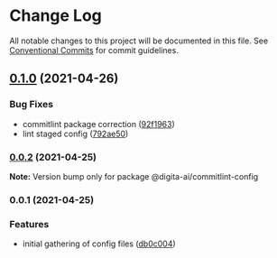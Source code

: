 # Change Log

All notable changes to this project will be documented in this file.
See [Conventional Commits](https://conventionalcommits.org) for commit guidelines.

## [0.1.0](https://github.com/digita-ai/dgt-config/compare/v0.0.2...v0.1.0) (2021-04-26)


### **Bug Fixes**

* commitlint package correction ([92f1963](https://github.com/digita-ai/dgt-config/commit/92f1963a89de71b55e9c12e70c08491a7997da32))
* lint staged config ([792ae50](https://github.com/digita-ai/dgt-config/commit/792ae50627ec19e4bb0aed484860ac7dc3f1f812))



### [0.0.2](https://github.com/digita-ai/dgt-config/compare/v0.0.1...v0.0.2) (2021-04-25)

**Note:** Version bump only for package @digita-ai/commitlint-config





### 0.0.1 (2021-04-25)


### **Features**

* initial gathering of config files ([db0c004](https://github.com/digita-ai/dgt-config/commit/db0c004a8803adbc2ec830165855630d971af4b9))
